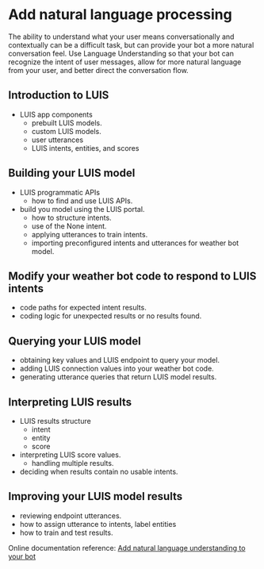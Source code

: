 # Add natural language processing
The ability to understand what your user means conversationally and contextually can be a difficult task, but can provide your bot a more natural conversation feel. Use Language Understanding so that your bot can recognize the intent of user messages, allow for more natural language from your user, and better direct the conversation flow.

## Introduction to LUIS
* LUIS app components
  - prebuilt LUIS models.
  - custom LUIS models.
  - user utterances
  - LUIS intents, entities, and scores
  
## Building your LUIS model
* LUIS programmatic APIs
  - how to find and use LUIS APIs.
* build you model using the LUIS portal.
  - how to structure intents.
  - use of the None intent.
  - applying utterances to train intents.
  - importing preconfigured intents and utterances for weather bot model.
  
## Modify your weather bot code to respond to LUIS intents
* code paths for expected intent results.
* coding logic for unexpected results or no results found.

## Querying your LUIS model
* obtaining key values and LUIS endpoint to query your model.
* adding LUIS connection values into your weather bot code.
* generating utterance queries that return LUIS model results.

## Interpreting LUIS results
* LUIS results structure
  - intent
  - entity
  - score
* interpreting LUIS score values.
  - handling multiple results.
* deciding when results contain no usable intents.

## Improving your LUIS model results
* reviewing endpoint utterances.
* how to assign utterance to intents, label entities
* how to train and test results.

Online documentation reference: [Add natural language understanding to your bot](https://docs.microsoft.com/en-us/azure/bot-service/bot-builder-howto-v4-luis?view=azure-bot-service-4.0&tabs=csharp)
